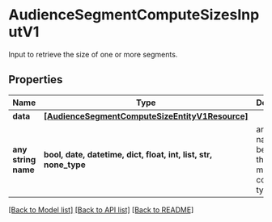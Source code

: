 # AudienceSegmentComputeSizesInputV1

Input to retrieve the size of one or more segments.

## Properties
Name | Type | Description | Notes
------------ | ------------- | ------------- | -------------
**data** | [**[AudienceSegmentComputeSizeEntityV1Resource]**](AudienceSegmentComputeSizeEntityV1Resource.md) |  | [optional] 
**any string name** | **bool, date, datetime, dict, float, int, list, str, none_type** | any string name can be used but the value must be the correct type | [optional]

[[Back to Model list]](../README.md#documentation-for-models) [[Back to API list]](../README.md#documentation-for-api-endpoints) [[Back to README]](../README.md)


